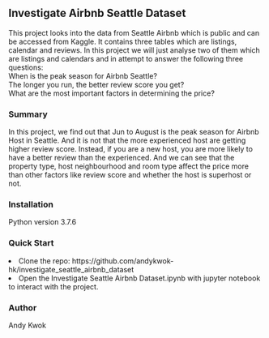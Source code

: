<h2>Investigate Airbnb Seattle Dataset</h2>
This project looks into the data from Seattle Airbnb which is public and can be accessed from Kaggle. It contains three tables which are listings, calendar and reviews. In this project we will just analyse two of them which are listings and calendars and in attempt to answer the following three questions:<br>
When is the peak season for Airbnb Seattle?<br>
The longer you run, the better review score you get?<br>
What are the most important factors in determining the price?

<h3>Summary</h3>
In this project, we find out that Jun to August is the peak season for Airbnb Host in Seattle. And it is not that the more experienced host are getting higher review score. Instead, if you are a new host, you are more likely to have a better review than the experienced. And we can see that the property type, host neighbourhood and room type affect the price more than other factors like review score and whether the host is superhost or not.

<h3>Installation</h3>
Python version 3.7.6

<h3>Quick Start</h3>
<li>Clone the repo: https://github.com/andykwok-hk/investigate_seattle_airbnb_dataset</li>
<li>Open the Investigate Seattle Airbnb Dataset.ipynb with jupyter notebook to interact with the project.</li>

<h3>Author</h3>
Andy Kwok